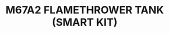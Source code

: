 ---
layout: product
title: "M67A2 FLAMETHROWER TANK (SMART KIT)"
price: "9100" 
desc: "Maketa"
img_path: "/assets/img/DRA3584.webp"
brand: "Dragon"
available: false
special_offer: false
new: false
soon: false
cat: "010000"
subcat: "010600"
subsubcat: "0N/A"
sifra: "DRA3584"
popular: false
spec: false
---